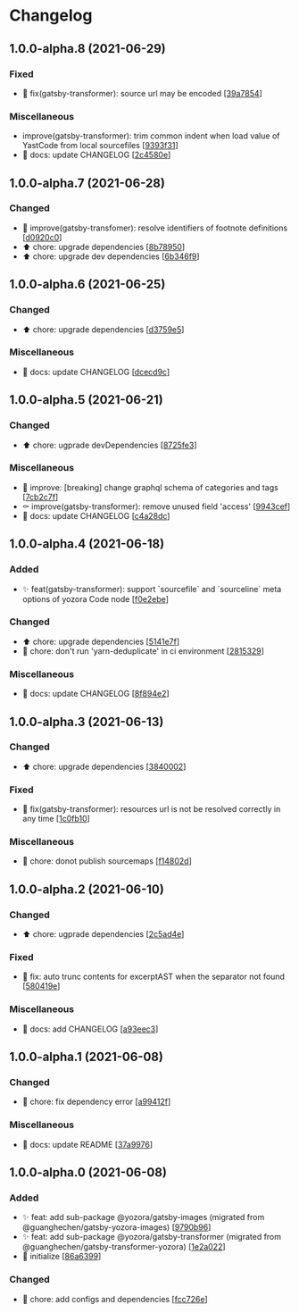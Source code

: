 # Changelog

<a name="1.0.0-alpha.8"></a>
## 1.0.0-alpha.8 (2021-06-29)

### Fixed

- 🐛 fix(gatsby-transformer): source url may be encoded [[39a7854](https://github.com/yozorajs/gatsby-scaffolds/commit/39a7854d3987e9f2a6bc174c30c80a12d303865d)]

### Miscellaneous

-  improve(gatsby-transformer): trim common indent when load value of YastCode from local sourcefiles [[9393f31](https://github.com/yozorajs/gatsby-scaffolds/commit/9393f31bf1780325355ac96d2127afae16a0a1bb)]
- 📝 docs: update CHANGELOG [[2c4580e](https://github.com/yozorajs/gatsby-scaffolds/commit/2c4580e2284bebc95178a8ab5f3237d206460767)]


<a name="1.0.0-alpha.7"></a>
## 1.0.0-alpha.7 (2021-06-28)

### Changed

- 🎨 improve(gatsby-transfomer): resolve identifiers of footnote definitions [[d0920c0](https://github.com/yozorajs/gatsby-scaffolds/commit/d0920c08a1025fb116f8c7315661e59592b379fe)]
- ⬆️ chore: upgrade dependencies [[8b78950](https://github.com/yozorajs/gatsby-scaffolds/commit/8b789508684bb4d9187a700c0da0951f1a44777e)]
- ⬆️ chore: upgrade dev dependencies [[6b346f9](https://github.com/yozorajs/gatsby-scaffolds/commit/6b346f909feeb3bf60f65993c2ee744704444269)]


<a name="1.0.0-alpha.6"></a>
## 1.0.0-alpha.6 (2021-06-25)

### Changed

- ⬆️ chore: upgrade dependencies [[d3759e5](https://github.com/yozorajs/gatsby-scaffolds/commit/d3759e521dd0852c4ac2acf92e90723b560e41ed)]

### Miscellaneous

- 📝 docs: update CHANGELOG [[dcecd9c](https://github.com/yozorajs/gatsby-scaffolds/commit/dcecd9cde42e7dde2a578c5856bcafb2d22b197b)]


<a name="1.0.0-alpha.5"></a>
## 1.0.0-alpha.5 (2021-06-21)

### Changed

- ⬆️ chore: ugprade devDependencies [[8725fe3](https://github.com/yozorajs/gatsby-scaffolds/commit/8725fe3b575ce56d1d6958fdf3c5f2f0b969e22d)]

### Miscellaneous

- 🚧 improve: [breaking] change graphql schema of categories and tags [[7cb2c7f](https://github.com/yozorajs/gatsby-scaffolds/commit/7cb2c7fce7a2cb9c68f27d3b5756514efabc69ca)]
- ⚰️ improve(gatsby-transformer): remove unused field &#x27;access&#x27; [[9943cef](https://github.com/yozorajs/gatsby-scaffolds/commit/9943cef082161dbd47bd8e00e3b2f896f045822d)]
- 📝 docs: update CHANGELOG [[c4a28dc](https://github.com/yozorajs/gatsby-scaffolds/commit/c4a28dcfc1e95411b4f96f6718e22fcb0970fb10)]


<a name="1.0.0-alpha.4"></a>
## 1.0.0-alpha.4 (2021-06-18)

### Added

- ✨ feat(gatsby-transformer): support &#x60;sourcefile&#x60; and &#x60;sourceline&#x60; meta options of yozora Code node [[f0e2ebe](https://github.com/yozorajs/gatsby-scaffolds/commit/f0e2ebea0ec3f2c8c3d0d718d44367a68bd88851)]

### Changed

- ⬆️ chore: upgrade dependencies [[5141e7f](https://github.com/yozorajs/gatsby-scaffolds/commit/5141e7ff03cb2b289f79202c4b3dcfe65f7aea8e)]
- 🔧 chore: don&#x27;t run &#x27;yarn-deduplicate&#x27; in ci environment [[2815329](https://github.com/yozorajs/gatsby-scaffolds/commit/28153298fb9513e3b1e7745458797db6ed4a69d7)]

### Miscellaneous

- 📝 docs: update CHANGELOG [[8f894e2](https://github.com/yozorajs/gatsby-scaffolds/commit/8f894e2e3ea5cc484786e868108bb85430f7986b)]


<a name="1.0.0-alpha.3"></a>
## 1.0.0-alpha.3 (2021-06-13)

### Changed

- ⬆️ chore: upgrade dependencies [[3840002](https://github.com/yozorajs/gatsby-scaffolds/commit/3840002aa6965ecd0de95757ab2d3ce76c4d0bbd)]

### Fixed

- 🐛 fix(gatsby-transformer): resources url is not be resolved correctly in any time [[1c0fb10](https://github.com/yozorajs/gatsby-scaffolds/commit/1c0fb10cdb8d203232e89593e441d8bb78042e02)]

### Miscellaneous

- 🔨 chore: donot publish sourcemaps [[f14802d](https://github.com/yozorajs/gatsby-scaffolds/commit/f14802d2270484146dc0398187af02656ff4894b)]


<a name="1.0.0-alpha.2"></a>
## 1.0.0-alpha.2 (2021-06-10)

### Changed

- ⬆️ chore: ugprade dependencies [[2c5ad4e](https://github.com/yozorajs/gatsby-scaffolds/commit/2c5ad4e31b61383693b8989aaca0871576109190)]

### Fixed

- 🐛 fix: auto trunc contents for excerptAST when the separator not found [[580419e](https://github.com/yozorajs/gatsby-scaffolds/commit/580419e3c822ef03b0a780c339e617634110953e)]

### Miscellaneous

- 📝 docs: add CHANGELOG [[a93eec3](https://github.com/yozorajs/gatsby-scaffolds/commit/a93eec3c0b724a03ee78ef4a0194333689ae1da6)]


<a name="1.0.0-alpha.1"></a>
## 1.0.0-alpha.1 (2021-06-08)

### Changed

- 🔧 chore: fix dependency error [[a99412f](https://github.com/yozorajs/gatsby-scaffolds/commit/a99412ff354e6343caaf7a8cd872ca777f4a0b5c)]

### Miscellaneous

- 📝 docs: update README [[37a9976](https://github.com/yozorajs/gatsby-scaffolds/commit/37a997648789ff619619105cd938495c1365fc3b)]


<a name="1.0.0-alpha.0"></a>
## 1.0.0-alpha.0 (2021-06-08)

### Added

- ✨ feat: add sub-package @yozora/gatsby-images (migrated from @guanghechen/gatsby-yozora-images) [[9790b96](https://github.com/yozorajs/gatsby-scaffolds/commit/9790b966318418ce49812c9289e59575d53093f5)]
- ✨ feat: add sub-package @yozora/gatsby-transformer (migrated from @guanghechen/gatsby-transformer-yozora) [[1e2a022](https://github.com/yozorajs/gatsby-scaffolds/commit/1e2a0228d98c6138e4b97279afe030e116abfd67)]
- 🎉 initialize [[86a6399](https://github.com/yozorajs/gatsby-scaffolds/commit/86a6399d35ccc5fb44ec71039cf4712219160da3)]

### Changed

- 🔧 chore: add configs and dependencies [[fcc726e](https://github.com/yozorajs/gatsby-scaffolds/commit/fcc726eb03f0645fb54e26d576c577ade2e32605)]
